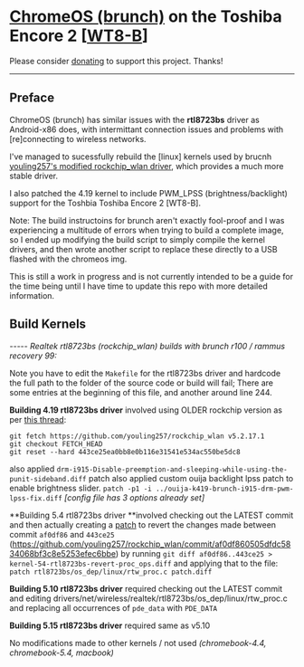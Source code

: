 # [ChromeOS (brunch)](https://github.com/sebanc/brunch) on the Toshiba Encore 2 [[WT8-B](https://www.toshiba.ca/productdetailpage.aspx?id=2147499291)]

Please consider [donating](https://paypal.me/djouija) to support this project. Thanks!

----------------------------------------------------------------------------------

## Preface

ChromeOS (brunch) has similar issues with the **rtl8723bs** driver as Android-x86 does, with intermittant connection issues and problems with [re]connecting to wireless networks.

I've managed to sucessfully rebuild the [linux] kernels used by brucnh [youling257's modified rockchip_wlan driver](https://github.com/youling257/rockchip_wlan), which provides a much more stable driver.

I also patched the 4.19 kernel to include PWM_LPSS (brightness/backlight) support for the Toshbia Toshiba Encore 2 [WT8-B].

Note:  The build instructoins for brunch aren't exactly fool-proof and I was experiencing a multitude of errors when trying to build a complete image, so I ended up modifying the build script to simply compile the kernel drivers, and then wrote another script to replace these directly to a USB flashed with the chromeos img.

This is still a work in progress and is not currently intended to be a guide for the time being until I have time to update this repo with more detailed information.


## Build Kernels

_-----  Realtek rtl8723bs (rockchip_wlan) builds with brunch r100 / rammus recovery 99:_

Note you have to edit the `Makefile` for the rtl8723bs driver and hardcode the full path to the folder of the source code or build will fail;  There are some entries at the beginning of this file, and another around line 244.


**Building 4.19 rtl8723bs driver** involved using OLDER rockchip version as per [this thread](https://groups.google.com/g/android-x86/c/iwSFhlLyW7A/m/mKz0Th1JCAAJ):
```
git fetch https://github.com/youling257/rockchip_wlan v5.2.17.1
git checkout FETCH_HEAD
git reset --hard 443ce25ea0bb8e0b116e31541e534ac550be5dc8
```
also applied `drm-i915-Disable-preemption-and-sleeping-while-using-the-punit-sideband.diff` patch
also applied custom ouija backlight lpss patch to enable brightness slider.
`patch -p1 -i ../ouija-k419-brunch-i915-drm-pwm-lpss-fix.diff`
_[config file has 3 options already set]_


**Building 5.4 rtl8723bs driver **involved checking out the LATEST commit and then actually creating a [patch](https://github.com/ouija/ChromeOS_Toshiba_Encore2/blob/main/patches/kernel-54-rtl8723bs-revert-proc_ops.diff) to revert the changes made between commit `af0df86` and `443ce25` 
(https://github.com/youling257/rockchip_wlan/commit/af0df860505dfdc5834068bf3c8e5253efec6bbe) by running `git diff af0df86..443ce25 > kernel-54-rtl8723bs-revert-proc_ops.diff` and applying that to the file:
`patch rtl8723bs/os_dep/linux/rtw_proc.c patch.diff`
 

**Building 5.10 rtl8723bs driver** required checking out the LATEST commit and editing drivers/net/wireless/realtek/rtl8723bs/os_dep/linux/rtw_proc.c
and replacing all occurrences of `pde_data` with `PDE_DATA`


**Building 5.15 rtl8723bs driver** required same as v5.10

No modifications made to other kernels / not used _(chromebook-4.4, chromebook-5.4, macbook)_
